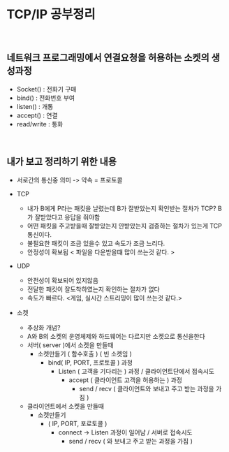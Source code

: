 # TCP/IP 공부정리

<br/>

## 네트워크 프로그래밍에서 연결요청을 허용하는 소켓의 생성과정
- Socket()   : 전화기 구매
- bind()     : 전화번호 부여
- listen()   : 개통
- accept()   : 연결
- read/write : 통화

<br/>

## 내가 보고 정리하기 위한 내용

- 서로간의 통신중 의미 -> 약속 = 프로토콜

- TCP
  - 내가 B에게 P라는 패킷을 날렸는데 B가 잘받았는지 확인받는 절차가 TCP? B가 잘받았다고 응답을 줘야함
  - 어떤 패킷을 주고받을때 잘받았는지 안받았는지 검증하는 절차가 있는게 TCP통신이다.
  - 불필요한 패킷이 조금 있을수 있고 속도가 조금 느리다.
  - 안정성이 확보됨 < 파일을 다운받을떄 많이 쓰는것 같다. >
- UDP
  -  안전성이 확보되어 있지않음
  -  전달한 패킷이 잘도착하였는지 확인하는 절차가 없다
  -  속도가 빠르다. <게임, 실시간 스트리밍이 많이 쓰는것 같다.>
- 소켓
  - 추상화 개념?
  - A와 B의 소켓의 운영체제와 하드웨어는 다르지만 소켓으로 통신을한다
  - 서버( server )에서 소켓을 만들때
    - 소켓만들기 ( 함수호출 ) ( 빈 소켓임 )
      - bind( IP, PORT, 프로토콜 ) 과정
        - Listen ( 고객을 기다리는 ) 과정  /  클라이언트단에서 접속시도
          - accept ( 클라이언트 고객을 허용하는 ) 과정
            - send / recv ( 클라이언트와 보내고 주고 받는 과정을 가짐 )
  - 클라이언트에서 소켓을 만들때
    - 소켓만들기
      - ( IP, PORT, 포로토콜 )
        - connect -> Listen 과정이 일어남 / 서버로 접속시도
          - send / recv ( 와 보내고 주고 받는 과정을 가짐 )


<br/>
